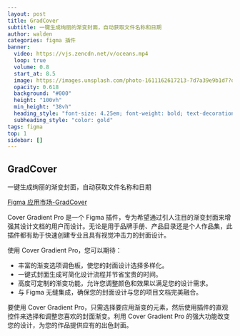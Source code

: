 ```yaml
---
layout: post
title: GradCover
subtitle: 一键生成绚丽的渐变封面，自动获取文件名称和日期
author: walden
categories: figma 插件
banner:
  video: https://vjs.zencdn.net/v/oceans.mp4
  loop: true
  volume: 0.8
  start_at: 8.5
  image: https://images.unsplash.com/photo-1611162617213-7d7a39e9b1d7?q=80&w=3200&auto=format&fit=crop&ixlib=rb-4.0.3&ixid=M3wxMjA3fDB8MHxwaG90by1wYWdlfHx8fGVufDB8fHx8fA%3D%3D
  opacity: 0.618
  background: "#000"
  height: "100vh"
  min_height: "38vh"
  heading_style: "font-size: 4.25em; font-weight: bold; text-decoration: underline"
  subheading_style: "color: gold"
tags: figma
top: 1
sidebar: []
---
```


## GradCover
一键生成绚丽的渐变封面，自动获取文件名称和日期

[Figma 应用市场-GradCover](https://www.figma.com/community/plugin/1453358435186541227/gradcover "GradCover")

Cover Gradient Pro 是一个 Figma 插件，专为希望通过引人注目的渐变封面来增强其设计文档的用户而设计。无论是用于品牌手册、产品目录还是个人作品集，此插件都有助于快速创建专业且具有视觉冲击力的封面设计。

使用 Cover Gradient Pro，您可以期待：

- 丰富的渐变选项调色板，使您的封面设计选择多样化。
- 一键式封面生成可简化设计流程并节省宝贵的时间。
- 高度可定制的渐变功能，允许您调整颜色和效果以满足您的设计需求。
- 与 Figma 无缝集成，确保您的封面设计与您的项目文档完美融合。

要使用 Cover Gradient Pro，只需选择要应用渐变的元素，然后使用插件的直观控件来选择和调整您喜欢的封面渐变。利用 Cover Gradient Pro 的强大功能改变您的设计，为您的作品提供应有的出色封面。



